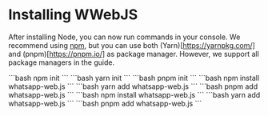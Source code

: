 # Installing WWebJS

After installing Node, you can now run commands in your console. We recommend using [npm](https://www.npmjs.com/), but you can use both (Yarn)[https://yarnpkg.com/] and (pnpm)[https://pnpm.io/] as package manager. However, we support all package managers in the guide.

<code-group>
<code-block title="npm" active>
```bash
npm init
```
</code-block>

<code-block title="yarn">
```bash
yarn init
```
</code-block>

<code-block title="pnpm">
```bash
pnpm init
```
</code-block>
</code-group>

<code-group>
<code-block title="npm" active>
```bash
npm install whatsapp-web.js
```
</code-block>

<code-block title="yarn">
```bash
yarn add whatsapp-web.js
```
</code-block>

<code-block title="pnpm">
```bash
pnpm add whatsapp-web.js
```
</code-block>
</code-group>

<code-group>
<code-block title="npm" active>
```bash
npm install whatsapp-web.js
```
</code-block>

<code-block title="yarn">
```bash
yarn add whatsapp-web.js
```
</code-block>

<code-block title="pnpm">
```bash
pnpm add whatsapp-web.js
```
</code-block>
</code-group>